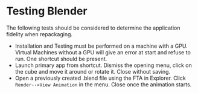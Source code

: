 # Testing Blender

The following tests should be considered to determine the application fidelity when repackaging.

* Installation and Testing must be performed on a machine with a GPU. Virtual Machines without a GPU will give an error at start and refuse to run.
One shortcut should be present.
* Launch primary app from shortcut.  Dismiss the opening menu, click on the cube and move it around or rotate it. Close without saving.
* Open a previously created .blend file using the FTA in Explorer.  Click `Render-->View Animation` in the menu.  Close once the animation starts.
